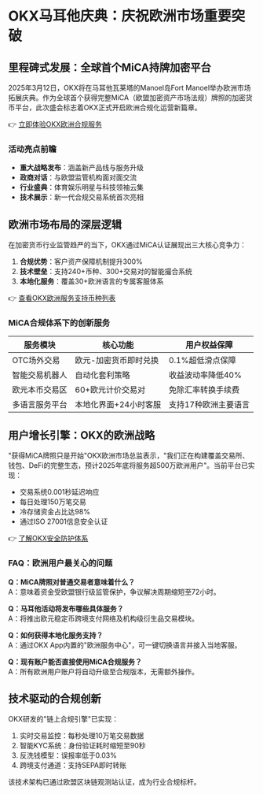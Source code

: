 # OKX马耳他庆典：庆祝欧洲市场重要突破

## 里程碑式发展：全球首个MiCA持牌加密平台
2025年3月12日，OKX将在马耳他瓦莱塔的Manoel岛Fort Manoel举办欧洲市场拓展庆典。作为全球首个获得完整MiCA（欧盟加密资产市场法规）牌照的加密货币平台，此次盛会标志着OKX正式开启欧洲合规化运营新篇章。

👉 [立即体验OKX欧洲合规服务](https://bit.ly/okx_welcome)

### 活动亮点前瞻
- **重大战略发布**：涵盖新产品线与服务升级
- **政商对话**：与欧盟监管机构面对面交流
- **行业盛典**：体育娱乐明星与科技领袖云集
- **技术展示**：新一代合规交易系统首次亮相

## 欧洲市场布局的深层逻辑
在加密货币行业监管趋严的当下，OKX通过MiCA认证展现出三大核心竞争力：
1. **合规优势**：客户资产保障机制提升300%
2. **技术壁垒**：支持240+币种、300+交易对的智能撮合系统
3. **本地化服务**：覆盖30+欧洲语言的专属客服体系

👉 [查看OKX欧洲服务支持币种列表](https://bit.ly/okx_welcome)

### MiCA合规体系下的创新服务
| 服务模块        | 核心功能                      | 用户权益保障               |
|-----------------|-----------------------------|--------------------------|
| OTC场外交易     | 欧元-加密货币即时兑换         | 0.1%超低滑点保障          |
| 智能交易机器人   | 自动化套利策略                | 收益波动率降低40%         |
| 欧元本币交易区   | 60+欧元计价交易对            | 免除汇率转换手续费        |
| 多语言服务平台   | 本地化界面+24小时客服         | 支持17种欧洲主要语言      |

## 用户增长引擎：OKX的欧洲战略
"获得MiCA牌照只是开始"OKX欧洲市场总监表示，"我们正在构建覆盖交易所、钱包、DeFi的完整生态，预计2025年底将服务超500万欧洲用户"。当前平台已实现：
- 交易系统0.001秒延迟响应
- 每日处理150万笔交易
- 冷存储资金占比达98%
- 通过ISO 27001信息安全认证

👉 [了解OKX安全防护体系](https://bit.ly/okx_welcome)

### FAQ：欧洲用户最关心的问题
**Q：MiCA牌照对普通交易者意味着什么？**  
A：意味着资金受欧盟银行级监管保护，争议解决周期缩短至72小时。

**Q：马耳他活动将发布哪些具体服务？**  
A：将推出欧元稳定币跨境支付网络及机构级衍生品交易模块。

**Q：如何获得本地化服务支持？**  
A：通过OKX App内置的"欧洲服务中心"，可一键切换语言并接入当地客服。

**Q：现有账户能否直接使用MiCA合规服务？**  
A：所有欧洲用户账户将自动升级至合规版本，无需额外操作。

## 技术驱动的合规创新
OKX研发的"链上合规引擎"已实现：
1. 实时交易监控：每秒处理10万笔交易数据
2. 智能KYC系统：身份验证耗时缩短至90秒
3. 反洗钱模型：误报率低于0.03%
4. 跨境支付通道：支持SEPA即时转账

该技术架构已通过欧盟区块链观测站认证，成为行业合规标杆。